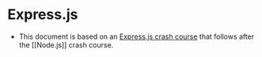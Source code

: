 # Express.js
- This document is based on an [Express.js crash course](https://www.youtube.com/watch?v=L72fhGm1tfE) that follows after the [[Node.js]] crash course.